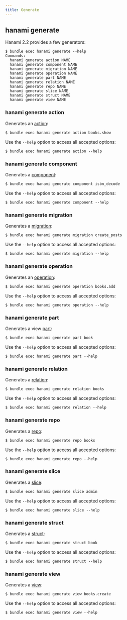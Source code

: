 ```yaml
---
title: Generate
---
```


## hanami generate

Hanami 2.2 provides a few generators:

```shell
$ bundle exec hanami generate --help
Commands:
  hanami generate action NAME
  hanami generate component NAME
  hanami generate migration NAME
  hanami generate operation NAME
  hanami generate part NAME
  hanami generate relation NAME
  hanami generate repo NAME
  hanami generate slice NAME
  hanami generate struct NAME
  hanami generate view NAME
```

### hanami generate action

Generates an [action](/v2.2/actions/overview):

```shell
$ bundle exec hanami generate action books.show
```

Use the `--help` option to access all accepted options:

```shell
$ bundle exec hanami generate action --help
```

### hanami generate component

Generates a [component](/v2.2/app/container-and-components/):

```shell
$ bundle exec hanami generate component isbn_decode
```

Use the `--help` option to access all accepted options:

```shell
$ bundle exec hanami generate component --help
```

### hanami generate migration

Generates a [migration](/v2.2/database/migrations/):

```shell
$ bundle exec hanami generate migration create_posts
```

Use the `--help` option to access all accepted options:

```shell
$ bundle exec hanami generate migration --help
```

### hanami generate operation

Generates an [operation](/v2.2/operations/overview/):

```shell
$ bundle exec hanami generate operation books.add
```

Use the `--help` option to access all accepted options:

```shell
$ bundle exec hanami generate operation --help
```

### hanami generate part

Generates a view [part](/v2.2/views/parts/):

```shell
$ bundle exec hanami generate part book
```

Use the `--help` option to access all accepted options:

```shell
$ bundle exec hanami generate part --help
```

### hanami generate relation

Generates a [relation](/v2.2/database/relations/):

```shell
$ bundle exec hanami generate relation books
```

Use the `--help` option to access all accepted options:

```shell
$ bundle exec hanami generate relation --help
```

### hanami generate repo

Generates a [repo](/v2.2/database/overview/#repositories):

```shell
$ bundle exec hanami generate repo books
```

Use the `--help` option to access all accepted options:

```shell
$ bundle exec hanami generate repo --help
```

### hanami generate slice

Generates a [slice](/v2.2/app/slices/):

```shell
$ bundle exec hanami generate slice admin
```

Use the `--help` option to access all accepted options:

```shell
$ bundle exec hanami generate slice --help
```

### hanami generate struct

Generates a [struct](/v2.2/database/overview/#structs):

```shell
$ bundle exec hanami generate struct book
```

Use the `--help` option to access all accepted options:

```shell
$ bundle exec hanami generate struct --help
```

### hanami generate view

Generates a [view](/v2.2/views/overview/):

```shell
$ bundle exec hanami generate view books.create
```

Use the `--help` option to access all accepted options:

```shell
$ bundle exec hanami generate view --help
```
